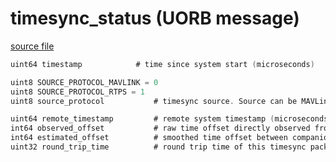 # timesync_status (UORB message)



[source file](https://github.com/PX4/PX4-Autopilot/blob/release/1.13/msg/timesync_status.msg)

```c
uint64 timestamp			# time since system start (microseconds)

uint8 SOURCE_PROTOCOL_MAVLINK = 0
uint8 SOURCE_PROTOCOL_RTPS = 1
uint8 source_protocol			# timesync source. Source can be MAVLink or the microRTPS bridge

uint64 remote_timestamp			# remote system timestamp (microseconds)
int64 observed_offset			# raw time offset directly observed from this timesync packet (microseconds)
int64 estimated_offset			# smoothed time offset between companion system and PX4 (microseconds)
uint32 round_trip_time			# round trip time of this timesync packet (microseconds)

```
